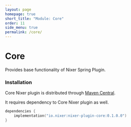 ```yaml
---
layout: page
homepage: true
short_title: "Module: Core"
order: 11
side_menu: true
permalink: /core/
---
```


# Core

Provides base functionality of Nixer Spring Plugin.

### Installation

Core Nixer plugin is distributed through [Maven Central](https://search.maven.org/search?q=io.nixer).

It requires dependency to Core Nixer plugin as well.

```kotlin
dependencies {
    implementation("io.nixer:nixer-plugin-core:0.1.0.0")
}
```
